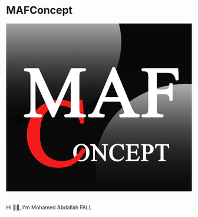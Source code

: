 # MAFConcept
![Cover](https://github.com/AbdallahMaf/AbdallahMaf/blob/main/img/cover.png)

######

Hi 👋🏾, I'm Mohamed Abdallah FALL
